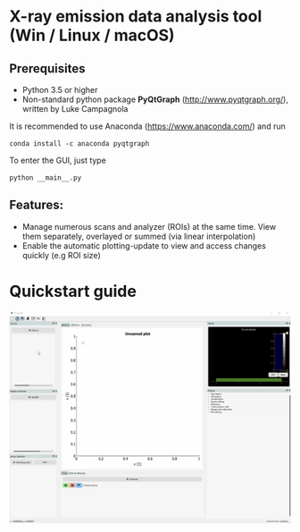 # X-ray emission data analysis tool (Win / Linux / macOS)

## Prerequisites
-	Python 3.5 or higher
-	Non-standard python package __PyQtGraph__ (http://www.pyqtgraph.org/), written by Luke Campagnola

It is recommended to use Anaconda (https://www.anaconda.com/) and run
```
conda install -c anaconda pyqtgraph
```

To enter the GUI, just type
```
python __main__.py 
```

## Features:
- Manage numerous scans and analyzer (ROIs) at the same time. View them separately, overlayed or summed (via linear interpolation) 
- Enable the automatic plotting-update to view and access changes quickly (e.g ROI size) 

# Quickstart guide

![File input demo](documentation/demonstration/load_files.gif)

